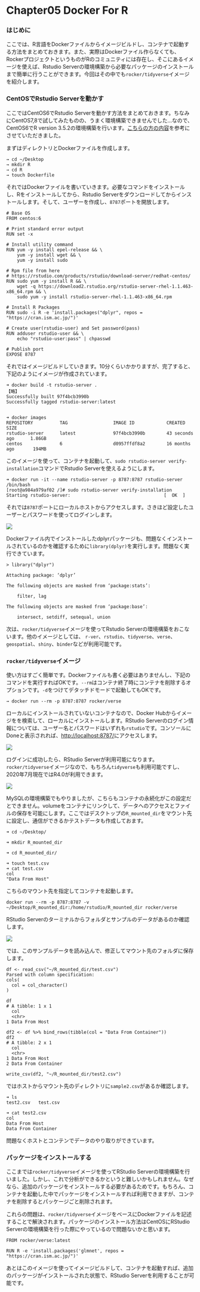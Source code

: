 # Chapter05 Docker For R

### はじめに

ここでは、R言語をDockerファイルからイメージビルドし、コンテナで起動する方法をまとめておきます。また、実際はDockerファイル作らなくても、RockerプロジェクトというものがRのコミュニティには存在し、そこにあるイメージを使えば、Rstudio Serverの環境構築から必要なパッケージのインストールまで簡単に行うことができます。今回はその中でも`rocker/tidyverse`イメージを紹介します。

### CentOSでRstudio Serverを動かす

ここではCentOS6でRstudio Serverを動かす方法をまとめておきます。ちなみにCentOS7,8で試してみたものの、うまく環境構築できませんでした…なので、CentOS6でR version 3.5.2の環境構築を行います。[こちらの方の内容](https://rf00.hatenablog.com/entry/2018/12/31/200709)を参考にさせていただきました。

まずはディレクトリとDockerファイルを作成します。

```text
→ cd ~/Desktop
→ mkdir R
→ cd R
→ touch Dockerfile
```

それではDockerファイルを書いていきます。必要なコマンドをインストールし、Rをインストールしてから、Rstudio Serverをダウンロードしてからインストールします。そして、ユーザーを作成し、`8787`ポートを開放します。

```text
# Base OS
FROM centos:6

# Print standard error output
RUN set -x

# Install utility command
RUN yum -y install epel-release && \
    yum -y install wget && \
    yum -y install sudo

# Rpm file from here
# https://rstudio.com/products/rstudio/download-server/redhat-centos/
RUN sudo yum -y install R && \
    wget -q https://download2.rstudio.org/rstudio-server-rhel-1.1.463-x86_64.rpm && \
    sudo yum -y install rstudio-server-rhel-1.1.463-x86_64.rpm

# Install R Packages 
RUN sudo -i R -e 'install.packages("dplyr", repos = "https://cran.ism.ac.jp/")'

# Create user(rstudio-user) and Set password(pass)
RUN adduser rstudio-user && \
    echo "rstudio-user:pass" | chpasswd

# Publish port
EXPOSE 8787
```

それではイメージビルドしていきます。10分くらいかかりますが、完了すると、下記のようにイメージが作成されています。

```text
➜ docker build -t rstudio-server .
【略】
Successfully built 97f4bcb3990b
Successfully tagged rstudio-server:latest


➜ docker images
REPOSITORY          TAG                 IMAGE ID            CREATED             SIZE
rstudio-server      latest              97f4bcb3990b        43 seconds ago      1.86GB
centos              6                   d0957ffdf8a2        16 months ago       194MB
```

このイメージを使って、コンテナを起動して、`sudo rstudio-server verify-installation`コマンドでRstudio Serverを使えるようにします。

```text
➜ docker run -it --name rstudio-server -p 8787:8787 rstudio-server /bin/bash
[root@a984a979af02 /]# sudo rstudio-server verify-installation
Starting rstudio-server:                                   [  OK  ]
```

それでは`8787`ポートにローカルホストからアクセスします。さきほど設定したユーザーとパスワードを使ってログインします。

![](.gitbook/assets/rstudio-server-.png)

Dockerファイル内でインストールしたdplyrパッケージも、問題なくインストールされているのかを確認するために`library(dplyr)`を実行します。問題なく実行できています。

```text
> library("dplyr")

Attaching package: ‘dplyr’

The following objects are masked from ‘package:stats’:

    filter, lag

The following objects are masked from ‘package:base’:

    intersect, setdiff, setequal, union
```

次は、`rocker/tidyverse`イメージを使ってRstudio Serverの環境構築をおこないます。他のイメージとしては、 `r-ver`、`rstudio`、`tidyverse`、`verse`、`geospatial`、`shiny`、`binder`などが利用可能です。

### `rocker/tidyverse`イメージ

使い方はすごく簡単です。Dockerファイルも書く必要はありませんし、下記のコマンドを実行すればOKです。`--rm`はコンテナ終了時にコンテナを削除するオプションです。`-d`をつけてデタッチドモードで起動してもOKです。

```text
→ docker run --rm -p 8787:8787 rocker/verse
```

ローカルにインストールされていないコンテナなので、Docker Hubからイメージをを検索して、ローカルにインストールします。RStudio Serverのログイン情報については、ユーザー名とパスワードはいずれも`rstudio`です。コンソールにDoneと表示されれば、[http://localhost:8787/](http://localhost:8787/)にアクセスします。

![](.gitbook/assets/sukurnshotto-2020-07-10-03709png.png)

ログインに成功したら、RStudio Serverが利用可能になります。`rocker/tidyverse`イメージなので、もちろん`tidyverse`も利用可能ですし、2020年7月現在ではR4.0が利用できます。

![](.gitbook/assets/sukurnshotto-2020-07-10-03917png.png)

MySQLの環境構築でもやりましたが、こちらもコンテナの永続化がこの設定だとできません。volumeをコンテナにリンクして、データへのアクセスとファイルの保存を可能にします。ここではデスクトップの`R_mounted_dir`をマウント先に設定し、通信ができるかテストデータも作成しておます。

```text
➜ cd ~/Desktop/

➜ mkdir R_mounted_dir

➜ cd R_mounted_dir/

➜ touch test.csv
➜ cat test.csv 
col
"Data From Host"
```

こちらのマウント先を指定してコンテナを起動します。

```text
docker run --rm -p 8787:8787 -v ~/Desktop/R_mounted_dir:/home/rstudio/R_mounted_dir rocker/verse
```

RStudio Serverのターミナルからフォルダとサンプルのデータがあるのか確認します。

![](.gitbook/assets/sukurnshotto-2020-07-10-04845png.png)

では、このサンプルデータを読み込んで、修正してマウント先のフォルダに保存します。

```text
df <- read_csv("~/R_mounted_dir/test.csv")
Parsed with column specification:
cols(
  col = col_character()
)

df
# A tibble: 1 x 1
  col           
  <chr>         
1 Data From Host

df2 <- df %>% bind_rows(tibble(col = "Data From Container"))
df2
# A tibble: 2 x 1
  col                
  <chr>              
1 Data From Host     
2 Data From Container

write_csv(df2, "~/R_mounted_dir/test2.csv")
```

ではホストからマウント先のディレクトリに`sample2.csv`があるか確認します。

```text
➜ ls
test2.csv	test.csv

➜ cat test2.csv 
col
Data From Host
Data From Container
```

問題なくホストとコンテンでデータのやり取りができています。

### パッケージをインストールする

ここまでは`rocker/tidyverse`イメージを使ってRStudio Serverの環境構築を行いました。しかし、これで分析ができるかというと難しいかもしれません。なぜなら、追加のパッケージをインストールする必要があるためです。もちろん、コンテナを起動した中でパッケージをインストールすれば利用できますが、コンテナを削除するとパッケージごと削除されます。

これらの問題は、`rocker/tidyverse`イメージをベースにDockerファイルを記述することで解決されます。パッケージのインストール方法はCentOSにRStudio Serverの環境構築を行った際にやっているので問題ないかと思います。

```text
FROM rocker/verse:latest

RUN R -e 'install.packages('glmnet', repos = "https://cran.ism.ac.jp/")'
```

 あとはこのイメージを使ってイメージビルドして、コンテナを起動すれば、追加のパッケージがインストールされた状態で、RStudio Serverを利用することが可能です。

